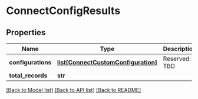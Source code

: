 # ConnectConfigResults

## Properties
Name | Type | Description | Notes
------------ | ------------- | ------------- | -------------
**configurations** | [**list[ConnectCustomConfiguration]**](ConnectCustomConfiguration.md) | Reserved: TBD | [optional] 
**total_records** | **str** |  | [optional] 

[[Back to Model list]](../README.md#documentation-for-models) [[Back to API list]](../README.md#documentation-for-api-endpoints) [[Back to README]](../README.md)


